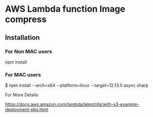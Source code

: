 # AWS Lambda function Image compress

## Installation

### For Non MAC users

npm install

### For MAC users

\$ npm install --arch=x64 --platform=linux --target=12.13.0 async sharp

For More Details

https://docs.aws.amazon.com/lambda/latest/dg/with-s3-example-deployment-pkg.html
